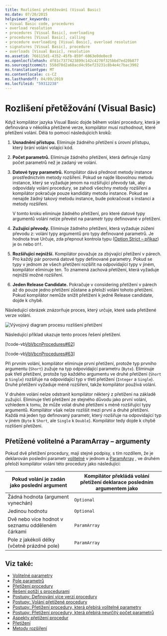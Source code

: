 ```yaml
---
title: Rozlišení přetěžování (Visual Basic)
ms.date: 07/20/2015
helpviewer_keywords:
- Visual Basic code, procedures
- overload resolution
- procedures [Visual Basic], overloading
- procedures [Visual Basic], calling
- procedure overloading [Visual Basic], overload resolution
- signatures [Visual Basic], procedure
- overloads [Visual Basic], resolution
ms.assetid: 766115d1-4352-45fb-859f-6063e0de0ec0
ms.openlocfilehash: 4f81c7377423899c142c4270f325bbd7ed20b877
ms.sourcegitcommit: 558d78d2a68acd4c95ef23231c8b4e4c7bac3902
ms.translationtype: MT
ms.contentlocale: cs-CZ
ms.lasthandoff: 04/09/2019
ms.locfileid: "59312238"
---
```

# <a name="overload-resolution-visual-basic"></a>Rozlišení přetěžování (Visual Basic)
Když kompilátor jazyka Visual Basic dojde během volání procedury, která je definována v několika přetížené verze, kompilátor musí rozhodnout, které přetížení volání. Dělá to pomocí následujících kroků:  
  
1. **Usnadnění přístupu.** Eliminuje žádného přetížení s úrovní přístupu, který brání volání volající kód.  
  
2. **Počet parametrů.** Eliminuje žádného přetížení, která definuje různý počet parametrů než je zadaný ve volání.  
  
3. **Datové typy parametrů.** Kompilátor dává přednost metody instance prostřednictvím metody rozšíření. Pokud se najde libovolnou metodu instance, který se vyžaduje jenom na rozšiřující převody tak, aby odpovídaly volání procedury, se zahodí všechny metody rozšíření a kompilátor pokračuje pouze kandidáty metodu instance. Pokud se nenajde žádný takový metodu instance, bude pokračovat s instancí a metody rozšíření.  
  
     V tomto kroku eliminuje žádného přetížení, pro které datové typy argumentů volání nelze převést na parametr typy definované v přetížení.  
  
4. **Zužující převody.** Eliminuje žádného přetížení, která vyžaduje zúžení převodu z: volání typy argumentů pro typy definované parametrů. Je hodnota true Určuje, zda přepnout kontrola typu ([Option Strict – příkaz](../../../../visual-basic/language-reference/statements/option-strict-statement.md)) je `On` nebo `Off`.  
  
5. **Rozšiřující nejnižší.** Kompilátor považuje za zbývající přetížení v párech. Pro každý pár porovná datové typy definované parametry. Pokud se typy v jednom ze všech přetížení rozšířit na odpovídající typy v jiném, kompilátor eliminuje ten. To znamená zachová přetížení, která vyžaduje nejnižší možné rozšíření.  
  
6. **Jeden Release Candidate.** Pokračuje v considering přetížení v párech až do pouze jedno přetížení zůstane a přeloží volání tohoto přetížení. Pokud kompilátor nemůže snížit přetížení k jedné Release candidate, dojde k chybě.  
  
 Následující obrázek znázorňuje proces, který určuje, které sada přetížené verze volání.  
  
 ![Vývojový diagram procesu rozlišení přetížení](./media/overload-resolution/determine-overloaded-version.gif "řešení mezi přetížené verze")    
  
 Následující příklad ukazuje tento proces řešení přetížení.  
  
 [!code-vb[VbVbcnProcedures#62](~/samples/snippets/visualbasic/VS_Snippets_VBCSharp/VbVbcnProcedures/VB/Class1.vb#62)]  
  
 [!code-vb[VbVbcnProcedures#63](~/samples/snippets/visualbasic/VS_Snippets_VBCSharp/VbVbcnProcedures/VB/Class1.vb#63)]  
  
 Při prvním volání, kompilátor eliminuje první přetížení, protože typ prvního argumentu (`Short`) zužuje na typ odpovídající parametru (`Byte`). Eliminuje pak třetí přetížení, protože typ každého argumentu ve druhé přetížení (`Short` a `Single`) rozšiřuje na odpovídající typ v třetí přetížení (`Integer` a `Single`). Druhé přetížení vyžaduje méně rozšíření, takže kompilátor používá volání.  
  
 V druhém volání nelze odstranit kompilátor některý z přetížení na základě zužující. Eliminuje třetí přetížení ze stejného důvodu jako první volání, vzhledem k tomu, že může volat druhé přetížení s méně rozšiřující typy argumentů. Kompilátor však nelze rozlišit mezi první a druhé přetížení. Každá má jeden typ definovaný parametr, který rozšiřuje na odpovídající typ v jiném (`Byte` k `Short`, ale `Single` k `Double`). Kompilátor tedy dojde k chybě rozlišení přetížení.  
  
## <a name="overloaded-optional-and-paramarray-arguments"></a>Přetížené volitelné a ParamArray – argumenty  
 Pokud dvě přetížení procedury, mají stejné podpisy, s tím rozdílem, že je deklarován poslední parametr [volitelné](../../../../visual-basic/language-reference/modifiers/optional.md) v jednom a [ParamArray](../../../../visual-basic/language-reference/modifiers/paramarray.md) , ve druhém přeloží kompilátor volání této procedury jako následující:  
  
|Pokud volání je zadán jako poslední argument|Kompilátor překládá volání přetížení deklarace posledním argumentem jako|  
|---|---|  
|Žádná hodnota (argument vynechán)|`Optional`|  
|Jedinou hodnotu|`Optional`|  
|Dvě nebo více hodnot v seznamu odděleném čárkami|`ParamArray`|  
|Pole z jakékoli délky (včetně prázdné pole)|`ParamArray`|  
  
## <a name="see-also"></a>Viz také:

- [Volitelné parametry](./optional-parameters.md)
- [Pole parametrů](./parameter-arrays.md)
- [Přetížení procedury](./procedure-overloading.md)
- [Řešení potíží s procedurami](./troubleshooting-procedures.md)
- [Postupy: Definování více verzí procedury](./how-to-define-multiple-versions-of-a-procedure.md)
- [Postupy: Volání přetížené procedury](./how-to-call-an-overloaded-procedure.md)
- [Postupy: Přetížení procedury, která přebírá volitelné parametry](./how-to-overload-a-procedure-that-takes-optional-parameters.md)
- [Postupy: Přetížení procedury, která přebírá neurčitý počet parametrů](./how-to-overload-a-procedure-that-takes-an-indefinite-number-of-parameters.md)
- [Aspekty přetížení procedur](./considerations-in-overloading-procedures.md)
- [Přetížení](../../../../visual-basic/language-reference/modifiers/overloads.md)
- [Metody rozšíření](./extension-methods.md)

